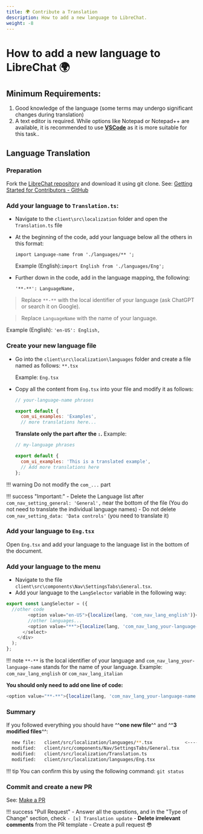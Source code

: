 ```yaml
---
title: 🌍 Contribute a Translation
description: How to add a new language to LibreChat.
weight: -8
---
```

# How to add a new language to LibreChat 🌍

## Minimum Requirements:

1. Good knowledge of the language (some terms may undergo significant changes during translation)
2. A text editor is required. While options like Notepad or Notepad++ are available, it is recommended to use **[VSCode](https://code.visualstudio.com/download)** as it is more suitable for this task..

## Language Translation

### Preparation
Fork the [LibreChat repository](https://github.mhg-int.com) and download it using git clone. See: [Getting Started for Contributors - GitHub](./how_to_contribute.md#github)  

### Add your language to `Translation.ts`:
- Navigate to the `client\src\localization` folder and open the `Translation.ts` file

- At the beginning of the code, add your language below all the others in this format:

  `import Language-name from './languages/** ';`

  Example (English):`import English from './languages/Eng';`

- Further down in the code, add in the language mapping, the following:

  `'**-**': LanguageName,` 

> Replace `**-**` with the local identifier of your language (ask ChatGPT or search it on Google). 

> Replace `LanguageName` with the name of your language. 

Example (English): `'en-US': English,`

### Create your new language file
- Go into the `client\src\localization\languages` folder and create a file named as follows: `**.tsx`

  Example: `Eng.tsx`

- Copy all the content from `Eng.tsx` into your file and modify it as follows:

  ```js title="Eng.tsx"
  // your-language-name phrases

  export default {
    com_ui_examples: 'Examples',
    // more translations here...
  ```

  __Translate only the part after the `:`.__ 
  Example:

  ```js title="**.tsx (new language)"
  // my-language phrases

  export default {
    com_ui_examples: 'This is a translated example',
    // Add more translations here
  };
  ```

!!! warning
    Do not modify the `com_...` part

!!! success "Important:"
    - Delete the Language list after `com_nav_setting_general: 'General',` near the bottom of the file (You do not need to translate the individual language names)
    - Do not delete `com_nav_setting_data: 'Data controls'` (you need to translate it)


### Add your language to `Eng.tsx`
Open `Eng.tsx` and add your language to the language list in the bottom of the document.

### Add your language to the menu
- Navigate to the file `client\src\components\Nav\SettingsTabs\General.tsx`. 
- Add your language to the `LangSelector` variable in the following way:

```js title="LangSelector"
export const LangSelector = ({
  //other code
        <option value="en-US">{localize(lang, 'com_nav_lang_english')}</option>
        //other languages...
        <option value="**">{localize(lang, 'com_nav_lang_your-language-name')}</option>
      </select>
    </div>
  );
};
```
!!! note
    `**-**` is the local identifier of your language and `com_nav_lang_your-language-name` stands for the name of your language. 
    Example: `com_nav_lang_english` or `com_nav_lang_italian`

**You should only need to add one line of code:**
```js
<option value="**-**">{localize(lang, 'com_nav_lang_your-language-name')}</option>
```

### Summary
If you followed everything you should have ^^**one new file**^^  and ^^**3 modified files**^^:

```bash
  new file:   client/src/localization/languages/**.tsx            <-----new language
  modified:   client/src/components/Nav/SettingsTabs/General.tsx
  modified:   client/src/localization/Translation.ts
  modified:   client/src/localization/languages/Eng.tsx
```
!!! tip
    You can confirm this by using the following command: `git status`

### Commit and create a new PR

See: [Make a PR](./how_to_contribute.md#make-a-pull-request-pr)

!!! success "Pull Request"
    - Answer all the questions, and in the "Type of Change" section, check `- [x] Translation update`
    - **Delete irrelevant comments** from the PR template
    - Create a pull request 😎

